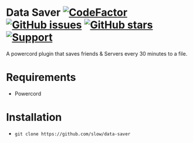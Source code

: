 # Data Saver [![CodeFactor](https://www.codefactor.io/repository/github/slow/data-saver/badge)](https://www.codefactor.io/repository/github/slow/data-saver) [![GitHub issues](https://img.shields.io/github/issues/slow/data-saver?style=flat)](https://github.com/slow/data-saver/issues) [![GitHub stars](https://img.shields.io/github/stars/slow/data-saver?style=flat)](https://github.com/slow/data-saver/stargazers) [![Support](https://img.shields.io/discord/887015827134632057)](https://discord.gg/HQ5N7Rcajc)

A powercord plugin that saves friends & Servers every 30 minutes to a file.

# Requirements

-  Powercord

# Installation

-  `git clone https://github.com/slow/data-saver`
